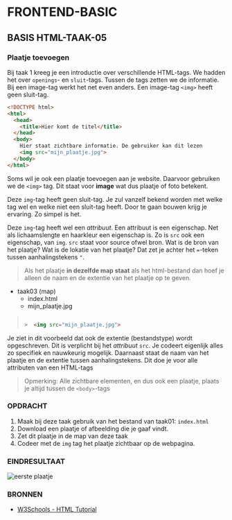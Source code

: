 
# FRONTEND-BASIC

## BASIS HTML-TAAK-05

### Plaatje toevoegen

Bij taak 1 kreeg je een introductie  over verschillende HTML-tags. We hadden het over `openings`- en `sluit`-tags. Tussen de tags zetten we de informatie. Bij een image-tag werkt het net even anders. Een image-tag `<img>` heeft geen sluit-tag.

```html
<!DOCTYPE html>
<html>
  <head>
    <title>Hier komt de titel</title>
  </head>
  <body>
    Hier staat zichtbare informatie. De gebruiker kan dit lezen
    <img src="mijn_plaatje.jpg">
  </body>
</html>
```

Soms wil je ook een plaatje toevoegen aan je website. Daarvoor gebruiken we de `<img>` tag. Dit staat voor __image__ wat dus plaatje of foto betekent.

Deze `img`-tag heeft geen sluit-tag. Je zul vanzelf bekend worden met welke tag wel en welke niet een sluit-tag heeft. Door te gaan bouwen krijg je ervaring. Zo simpel is het.

Deze `img`-tag heeft wel een _attribuut_. Een attribuut is een eigenschap. Net als lichaamslengte en haarkleur een eigenschap is. Zo is `src` ook een eigenschap, van `img`.
`src` staat voor source ofwel bron. Wat is de bron van het plaatje? Wat is de lokatie van het plaatje? Dat zet je achter het `=`-teken tussen aanhalingstekens `"`.

> Als het plaatje __in dezelfde map staat__ als het html-bestand dan hoef je alleen de naam en de extentie van het plaatje op te geven.

* taak03 (map)
  * index.html
  * mijn_plaatje.jpg

>
> ```html
>
> >  <img src="mijn_plaatje.jpg">
>
> ```

Je ziet in dit voorbeeld dat ook de extentie (bestandstype) wordt opgeschreven. Dit is verplicht bij het _attribuut_ `src`. Je codeert eigenlijk alles zo specifiek en nauwkeurig mogelijk. Daarnaast staat de naam van het plaatje en de extentie tussen aanhalingstekens. Dit doe je voor alle attributen van een HTML-tags

> Opmerking: Alle zichtbare elementen, en dus ook een plaatje, plaats je altijd tussen de `<body>`-tags

### OPDRACHT

1. Maak bij deze taak gebruik van het bestand van taak01: `index.html`
2. Download een plaatje of afbeelding die je gaaf vindt.
3. Zet dit plaatje in de map van deze taak
4. Codeer met de `img` tag het plaatje zichtbaar op de webpagina.

### EINDRESULTAAT

![eerste plaatje](images/resultaat.png)

### BRONNEN

* [W3Schools - HTML Tutorial](https://www.w3schools.com/html/)


<!--- ------------ DIT COMMENTAAR LATEN STAAN AUB ------------
------------------ ------------------------------ ------------
------------------ eagle ref:25703834
------------------ ------------------------------ ------------
------------------ DIT COMMENTAAR LATEN STAAN AUB -------- -->